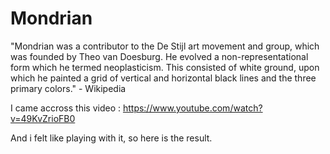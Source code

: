 # Mondrian

"Mondrian was a contributor to the De Stijl art movement and group, which was founded by Theo van Doesburg. He evolved a non-representational form which he termed neoplasticism. This consisted of white ground, upon which he painted a grid of vertical and horizontal black lines and the three primary colors."
	- Wikipedia

I came accross this video : https://www.youtube.com/watch?v=49KvZrioFB0

And i felt like playing with it, so here is the result.
